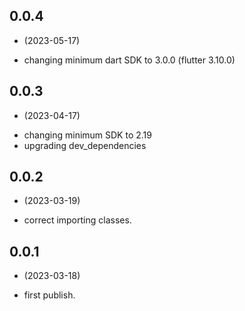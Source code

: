 
## 0.0.4

-  (2023-05-17)
* changing minimum dart SDK to 3.0.0 (flutter 3.10.0)

## 0.0.3

-  (2023-04-17)
* changing minimum SDK to 2.19
* upgrading dev_dependencies

## 0.0.2

-  (2023-03-19)
* correct importing classes.

## 0.0.1   

-  (2023-03-18)
* first publish.
